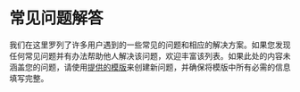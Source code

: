 # 常见问题解答

我们在这里罗列了许多用户遇到的一些常见的问题和相应的解决方案。如果您发现任何常见问题并有办法帮助他人解决该问题，欢迎丰富该列表。如果此处的内容未涵盖您的问题，请使用[提供的模版](https://github.com/open-mmlab/mmgeneration/blob/master/.github/ISSUE_TEMPLATE/error-report.md)来创建新问题，并确保将模版中所有必需的信息填写完整。
